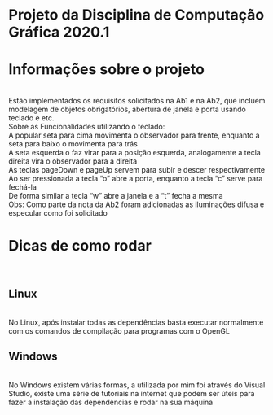 # Projeto da Disciplina de Computação Gráfica 2020.1
<h1> Informações sobre o projeto </h1>
<br />
    Estão implementados os requisitos solicitados na Ab1 e na Ab2, que incluem modelagem de objetos obrigatórios, abertura de janela e porta usando teclado e etc.
    <br />
    Sobre as Funcionalidades utilizando o teclado:
    <br />
    A popular seta para cima movimenta o observador para frente, enquanto a seta para baixo o movimenta para trás
    <br />
    A seta esquerda o faz virar para a posição esquerda, analogamente a tecla direita vira o observador para a direita
    <br />
    As teclas pageDown e pageUp servem para subir e descer respectivamente
    <br />
    Ao ser pressionada a tecla “o” abre a porta, enquanto a tecla “c” serve para fechá-la
    <br />
    De forma similar a tecla “w” abre a janela e a “t” fecha a mesma
    <br />
    Obs: Como parte da nota da Ab2 foram adicionadas as iluminações difusa e especular como foi solicitado
<br />
<h1> Dicas de como rodar </h1>
<br />
<h2> Linux </h2>
<br />
    No Linux, após instalar todas as dependências basta executar normalmente com os comandos de compilação para programas com o OpenGL
    <br />
<h2> Windows </h2>
<br />
    No Windows existem várias formas, a utilizada por mim foi através do Visual Studio, existe uma série de tutoriais na internet que podem ser úteis para fazer a instalação das dependências e rodar na sua máquina
